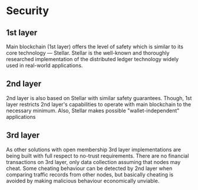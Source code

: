 # Security


## 1st layer

Main blockchain (1st layer) offers the level of safety which is similar to its core technology — Stellar. Stellar is the well-known and thoroughly researched implementation of the distributed ledger technology widely used in real-world applications.


## 2nd layer

2nd layer is also based on Stellar with similar safety guarantees. Though, 1st layer restricts 2nd layer's capabilities to operate with main blockchain to the necessary minimum. Also, Stellar makes possible "wallet-independent" applications  


## 3rd layer

As other solutions with open membership 3rd layer implementations are being built with full respect to no-trust requirements. There are no financial transactions on 3rd layer, only data collection assuming that nodes may cheat. Some cheating behaviour can be detected by 2nd layer when comparing traffic records from other nodes, but basically cheating is avoided by making malicious behaviour economically unviable.   
